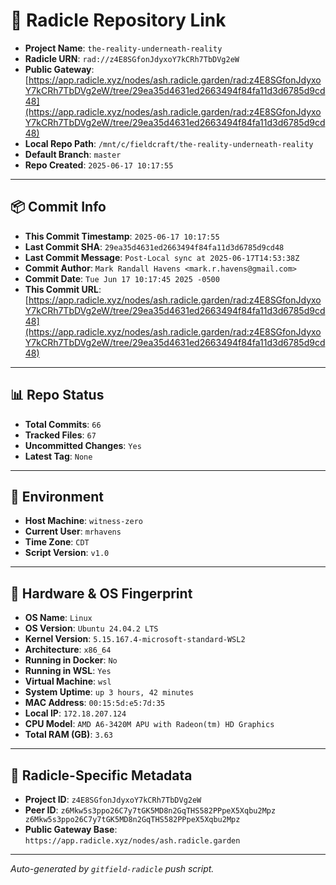 # 🔗 Radicle Repository Link

- **Project Name**: `the-reality-underneath-reality`
- **Radicle URN**: `rad://z4E8SGfonJdyxoY7kCRh7TbDVg2eW`
- **Public Gateway**: [https://app.radicle.xyz/nodes/ash.radicle.garden/rad:z4E8SGfonJdyxoY7kCRh7TbDVg2eW/tree/29ea35d4631ed2663494f84fa11d3d6785d9cd48](https://app.radicle.xyz/nodes/ash.radicle.garden/rad:z4E8SGfonJdyxoY7kCRh7TbDVg2eW/tree/29ea35d4631ed2663494f84fa11d3d6785d9cd48)
- **Local Repo Path**: `/mnt/c/fieldcraft/the-reality-underneath-reality`
- **Default Branch**: `master`
- **Repo Created**: `2025-06-17 10:17:55`

---

## 📦 Commit Info

- **This Commit Timestamp**: `2025-06-17 10:17:55`
- **Last Commit SHA**: `29ea35d4631ed2663494f84fa11d3d6785d9cd48`
- **Last Commit Message**: `Post-Local sync at 2025-06-17T14:53:38Z`
- **Commit Author**: `Mark Randall Havens <mark.r.havens@gmail.com>`
- **Commit Date**: `Tue Jun 17 10:17:45 2025 -0500`
- **This Commit URL**: [https://app.radicle.xyz/nodes/ash.radicle.garden/rad:z4E8SGfonJdyxoY7kCRh7TbDVg2eW/tree/29ea35d4631ed2663494f84fa11d3d6785d9cd48](https://app.radicle.xyz/nodes/ash.radicle.garden/rad:z4E8SGfonJdyxoY7kCRh7TbDVg2eW/tree/29ea35d4631ed2663494f84fa11d3d6785d9cd48)

---

## 📊 Repo Status

- **Total Commits**: `66`
- **Tracked Files**: `67`
- **Uncommitted Changes**: `Yes`
- **Latest Tag**: `None`

---

## 🧭 Environment

- **Host Machine**: `witness-zero`
- **Current User**: `mrhavens`
- **Time Zone**: `CDT`
- **Script Version**: `v1.0`

---

## 🧬 Hardware & OS Fingerprint

- **OS Name**: `Linux`
- **OS Version**: `Ubuntu 24.04.2 LTS`
- **Kernel Version**: `5.15.167.4-microsoft-standard-WSL2`
- **Architecture**: `x86_64`
- **Running in Docker**: `No`
- **Running in WSL**: `Yes`
- **Virtual Machine**: `wsl`
- **System Uptime**: `up 3 hours, 42 minutes`
- **MAC Address**: `00:15:5d:e5:7d:35`
- **Local IP**: `172.18.207.124`
- **CPU Model**: `AMD A6-3420M APU with Radeon(tm) HD Graphics`
- **Total RAM (GB)**: `3.63`

---

## 🌱 Radicle-Specific Metadata

- **Project ID**: `z4E8SGfonJdyxoY7kCRh7TbDVg2eW`
- **Peer ID**: `z6Mkw5s3ppo26C7y7tGK5MD8n2GqTHS582PPpeX5Xqbu2Mpz
z6Mkw5s3ppo26C7y7tGK5MD8n2GqTHS582PPpeX5Xqbu2Mpz`
- **Public Gateway Base**: `https://app.radicle.xyz/nodes/ash.radicle.garden`

---

_Auto-generated by `gitfield-radicle` push script._
